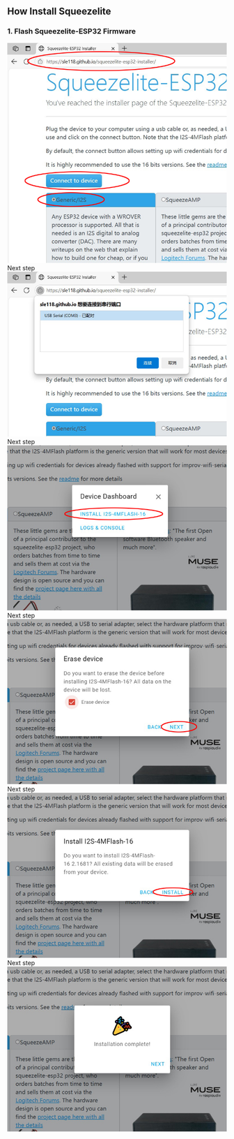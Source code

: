 ## How Install Squeezelite
### 1. Flash Squeezelite-ESP32 Firmware

![Smart Amplifier ESP32](photos/A-001.jpg)
Next step
![Smart Amplifier ESP32](photos/A-002.jpg)
Next step
![Smart Amplifier ESP32](photos/A-003.jpg)
Next step
![Smart Amplifier ESP32](photos/A-004.jpg)
Next step
![Smart Amplifier ESP32](photos/A-005.jpg)
Next step
![Smart Amplifier ESP32](photos/A-006.jpg)


